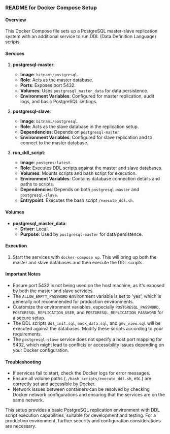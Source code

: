 ### README for Docker Compose Setup

#### Overview
This Docker Compose file sets up a PostgreSQL master-slave replication system with an additional service to run DDL (Data Definition Language) scripts.

#### Services
1. **postgresql-master**: 
   - **Image**: `bitnami/postgresql`.
   - **Role**: Acts as the master database.
   - **Ports**: Exposes port 5432.
   - **Volumes**: Uses `postgresql_master_data` for data persistence.
   - **Environment Variables**: Configured for master replication, audit logs, and basic PostgreSQL settings.

2. **postgresql-slave**: 
   - **Image**: `bitnami/postgresql`.
   - **Role**: Acts as the slave database in the replication setup.
   - **Dependencies**: Depends on `postgresql-master`.
   - **Environment Variables**: Configured for slave replication and to connect to the master database.

3. **run_ddl_script**: 
   - **Image**: `postgres:latest`.
   - **Role**: Executes DDL scripts against the master and slave databases.
   - **Volumes**: Mounts scripts and bash script for execution.
   - **Environment Variables**: Contains database connection details and paths to scripts.
   - **Dependencies**: Depends on both `postgresql-master` and `postgresql-slave`.
   - **Entrypoint**: Executes the bash script `/execute_ddl.sh`.

#### Volumes
- **postgresql_master_data**: 
  - **Driver**: Local.
  - **Purpose**: Used by `postgresql-master` for data persistence.

#### Execution
1. Start the services with `docker-compose up`. This will bring up both the master and slave databases and then execute the DDL scripts.

#### Important Notes
- Ensure port 5432 is not being used on the host machine, as it's exposed by both the master and slave services.
- The `ALLOW_EMPTY_PASSWORD` environment variable is set to 'yes', which is generally not recommended for production environments.
- Customize the environment variables, especially `POSTGRESQL_PASSWORD`, `POSTGRESQL_REPLICATION_USER`, and `POSTGRESQL_REPLICATION_PASSWORD` for a secure setup.
- The DDL scripts `ddl_init.sql`, `mock_data.sql`, and `gmv_view.sql` will be executed against the databases. Modify these scripts according to your requirements.
- The `postgresql-slave` service does not specify a host port mapping for 5432, which might lead to conflicts or accessibility issues depending on your Docker configuration.

#### Troubleshooting
- If services fail to start, check the Docker logs for error messages.
- Ensure all volume paths (`./bash_scripts/execute_ddl.sh`, etc.) are correctly set and accessible by Docker.
- Network issues between containers can be resolved by checking Docker network configurations and ensuring that the services are on the same network.

This setup provides a basic PostgreSQL replication environment with DDL script execution capabilities, suitable for development and testing. For a production environment, further security and configuration considerations are necessary.